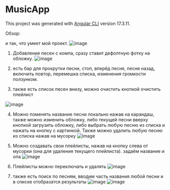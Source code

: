 # MusicApp

This project was generated with [Angular CLI](https://github.com/angular/angular-cli) version 17.3.11.

Обзор:

и так, что умеет мой проект.
![image](https://github.com/user-attachments/assets/35a3424e-67ed-4bf3-9ccd-615404b5cb07)

1) Добавление песен с компа, сразу ставит дефолтную фотку на обложку. 
![image](https://github.com/user-attachments/assets/652fa506-73ba-4112-847d-928392fab8c0)

2) есть бар для прокрутки песни, стоп, вперёд песня, песня назад, включить повтор, перемешка списка, изменения громкости ползунком.

3) также есть список песен внизу, можно очистить кнопкой очистить плейлист

![image](https://github.com/user-attachments/assets/f995f8b1-d4e1-4a94-ab00-fb45b3d85a2e)

4) Можно поменять название песни локально нажав на карандаш, также можно изменить обложку, либо текущей песни вверху кнопкой загрузить обложку, либо выбрать любую песню из списка и нажать на кнопку с картинкой. Также можно удалить любую песню из списка нажав на мусорку
![image](https://github.com/user-attachments/assets/04a4168e-07b3-4bf5-98fc-d7035cbca31f)

5) Можно создавать свои плейлисты, нажав на кнопку слева от мусорки (она для удаления текущего плейлиста). задаём название и опа
![image](https://github.com/user-attachments/assets/6aeb2adb-e826-4933-ae57-01fe7cad919e)
6) Плейлисты можно переключать и удалять
![image](https://github.com/user-attachments/assets/de3bdeba-6f5e-4cf3-a7fc-d212d034e1a0)

7) также есть поиск по песням, вводим часть названия любой песни и в списке отобразатся результаты
![image](https://github.com/user-attachments/assets/f981ad73-05ab-471f-b642-805b43700fe3)
![image](https://github.com/user-attachments/assets/4a4fb960-ce1c-4424-a083-477a5c22fc19)
